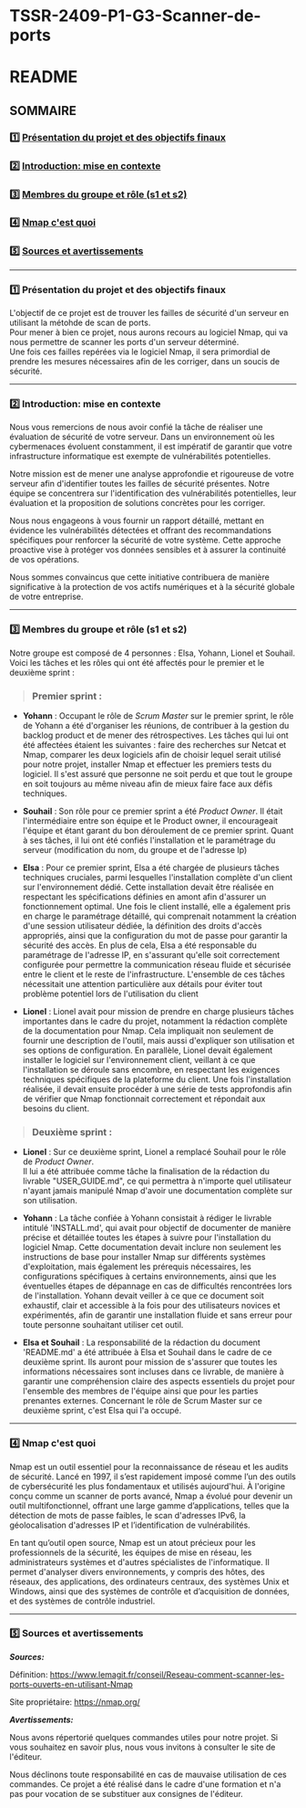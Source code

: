 # TSSR-2409-P1-G3-Scanner-de-ports

# **README**

## **SOMMAIRE**

### :one: [Présentation du projet et des objectifs finaux](https://github.com/WildCodeSchool/TSSR-2409-P1-G3-Scanner-de-ports/blob/main/README.md#1-pr%C3%A9sentation-du-projet-et-des-objectifs-finaux-1)

### :two: [Introduction: mise en contexte](https://github.com/WildCodeSchool/TSSR-2409-P1-G3-Scanner-de-ports/blob/main/README.md#2--introduction-mise-en-contexte)
    
### :three: [Membres du groupe et rôle (s1 et s2)](https://github.com/WildCodeSchool/TSSR-2409-P1-G3-Scanner-de-ports/blob/main/README.md#3-membres-du-groupe-et-r%C3%B4le-s1-et-s2-1)
    
### :four: [Nmap c'est quoi](https://github.com/WildCodeSchool/TSSR-2409-P1-G3-Scanner-de-ports/blob/main/README.md#4-nmap-cest-quoi-1)

### :five: [Sources et avertissements](https://github.com/WildCodeSchool/TSSR-2409-P1-G3-Scanner-de-ports/blob/main/README.md#5-sources-et-avertissements-1)

---
### :one: Présentation du projet et des objectifs finaux

L'objectif de ce projet est de trouver les failles de sécurité d'un serveur en utilisant la métohde de scan de ports.  
Pour mener à bien ce projet, nous aurons recours au logiciel Nmap, qui va nous permettre de scanner les ports d'un serveur déterminé.  
Une fois ces failles repérées via le logiciel Nmap, il sera primordial de prendre les mesures nécessaires afin de les corriger, dans un soucis de sécurité.

---

### :two:  Introduction: mise en contexte

Nous vous remercions de nous avoir confié la tâche de réaliser une évaluation de sécurité de votre serveur. Dans un environnement où les cybermenaces évoluent constamment, il est impératif de garantir que votre infrastructure informatique est exempte de vulnérabilités potentielles.

Notre mission est de mener une analyse approfondie et rigoureuse de votre serveur afin d'identifier toutes les failles de sécurité présentes. Notre équipe se concentrera sur l'identification des vulnérabilités potentielles, leur évaluation et la proposition de solutions concrètes pour les corriger.

Nous nous engageons à vous fournir un rapport détaillé, mettant en évidence les vulnérabilités détectées et offrant des recommandations spécifiques pour renforcer la sécurité de votre système. Cette approche proactive vise à protéger vos données sensibles et à assurer la continuité de vos opérations.

Nous sommes convaincus que cette initiative contribuera de manière significative à la protection de vos actifs numériques et à la sécurité globale de votre entreprise.

---

### :three: Membres du groupe et rôle (s1 et s2)  

Notre groupe est composé de 4 personnes : Elsa, Yohann, Lionel et Souhail.  
Voici les tâches et les rôles qui ont été affectés pour le premier et le deuxième sprint :  
> ### Premier sprint :
* **Yohann** : Occupant le rôle de *Scrum Master* sur le premier sprint, le rôle de Yohann a été d'organiser les réunions, de contribuer à la gestion du backlog product et de mener des rétrospectives.
Les tâches qui lui ont été affectées étaient les suivantes : faire des recherches sur Netcat et Nmap, comparer les deux logiciels afin de choisir lequel serait utilisé pour notre projet, installer Nmap et effectuer les premiers tests du logiciel. Il s'est assuré que personne ne soit perdu et que tout le groupe en soit toujours au même niveau afin de mieux faire face aux défis techniques.

* **Souhail** : Son rôle pour ce premier sprint a été *Product Owner*. Il était l'intermédiaire entre son équipe et le Product owner, il encourageait l'équipe et étant garant du bon déroulement de ce premier sprint.
Quant à ses tâches, il lui ont été confiés l'installation et le paramétrage du serveur (modification du nom, du groupe et de l'adresse Ip)

* **Elsa** : Pour ce premier sprint, Elsa a été chargée de plusieurs tâches techniques cruciales, parmi lesquelles l'installation complète d'un client sur l'environnement dédié. Cette installation devait être réalisée en respectant les spécifications définies en amont afin d'assurer un fonctionnement optimal. Une fois le client installé, elle a également pris en charge le paramétrage détaillé, qui comprenait notamment la création d'une session utilisateur dédiée, la définition des droits d'accès appropriés, ainsi que la configuration du mot de passe pour garantir la sécurité des accès. En plus de cela, Elsa a été responsable du paramétrage de l'adresse IP, en s'assurant qu'elle soit correctement configurée pour permettre la communication réseau fluide et sécurisée entre le client et le reste de l'infrastructure. L'ensemble de ces tâches nécessitait une attention particulière aux détails pour éviter tout problème potentiel lors de l'utilisation du client


* **Lionel** : Lionel avait pour mission de prendre en charge plusieurs tâches importantes dans le cadre du projet, notamment la rédaction complète de la documentation pour Nmap. Cela impliquait non seulement de fournir une description de l'outil, mais aussi d'expliquer son utilisation et ses options de configuration. En parallèle, Lionel devait également installer le logiciel sur l'environnement client, veillant à ce que l'installation se déroule sans encombre, en respectant les exigences techniques spécifiques de la plateforme du client. Une fois l'installation réalisée, il devait ensuite procéder à une série de tests approfondis afin de vérifier que Nmap fonctionnait correctement et répondait aux besoins du client.

> ### Deuxième sprint :
* **Lionel** : Sur ce deuxième sprint, Lionel a remplacé Souhail pour le rôle de *Product Owner*.  
Il lui a été attribuée comme tâche la finalisation de la rédaction du livrable "USER_GUIDE.md", ce qui permettra à n'importe quel utilisateur n'ayant jamais manipulé Nmap d'avoir une documentation complète sur son utilisation.  

* **Yohann** : La tâche confiée à Yohann consistait à rédiger le livrable intitulé 'INSTALL.md', qui avait pour objectif de documenter de manière précise et détaillée toutes les étapes à suivre pour l'installation du logiciel Nmap. Cette documentation devait inclure non seulement les instructions de base pour installer Nmap sur différents systèmes d'exploitation, mais également les prérequis nécessaires, les configurations spécifiques à certains environnements, ainsi que les éventuelles étapes de dépannage en cas de difficultés rencontrées lors de l'installation. Yohann devait veiller à ce que ce document soit exhaustif, clair et accessible à la fois pour des utilisateurs novices et expérimentés, afin de garantir une installation fluide et sans erreur pour toute personne souhaitant utiliser cet outil.


* **Elsa et Souhail** : La responsabilité de la rédaction du document 'README.md' a été attribuée à Elsa et Souhail dans le cadre de ce deuxième sprint. Ils auront pour mission de s'assurer que toutes les informations nécessaires sont incluses dans ce livrable, de manière à garantir une compréhension claire des aspects essentiels du projet pour l'ensemble des membres de l'équipe ainsi que pour les parties prenantes externes. Concernant le rôle de Scrum Master sur ce deuxième sprint, c'est Elsa qui l'a occupé.

---

### :four: Nmap c'est quoi

Nmap est un outil essentiel pour la reconnaissance de réseau et les audits de sécurité. Lancé en 1997, il s’est rapidement imposé comme l’un des outils de cybersécurité les plus fondamentaux et utilisés aujourd'hui. À l'origine conçu comme un scanner de ports avancé, Nmap a évolué pour devenir un outil multifonctionnel, offrant une large gamme d’applications, telles que la détection de mots de passe faibles, le scan d'adresses IPv6, la géolocalisation d'adresses IP et l’identification de vulnérabilités.

En tant qu’outil open source, Nmap est un atout précieux pour les professionnels de la sécurité, les équipes de mise en réseau, les administrateurs systèmes et d'autres spécialistes de l'informatique. Il permet d'analyser divers environnements, y compris des hôtes, des réseaux, des applications, des ordinateurs centraux, des systèmes Unix et Windows, ainsi que des systèmes de contrôle et d’acquisition de données, et des systèmes de contrôle industriel.

---

### :five: Sources et avertissements

***Sources:***

Définition: https://www.lemagit.fr/conseil/Reseau-comment-scanner-les-ports-ouverts-en-utilisant-Nmap

Site propriétaire: https://nmap.org/

***Avertissements:***

Nous avons répertorié quelques commandes utiles pour notre projet. Si vous souhaitez en savoir plus, nous vous invitons à consulter le site de l'éditeur.

Nous déclinons toute responsabilité en cas de mauvaise utilisation de ces commandes. Ce projet a été réalisé dans le cadre d'une formation et n'a pas pour vocation de se substituer aux consignes de l'éditeur.
